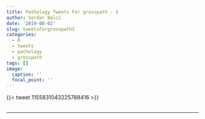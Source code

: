 ```yaml
---
title: Pathology Tweets For grosspath - 3
author: Serdar Balci
date: '2019-08-02'
slug: tweetsForgrosspath3
categories:
  - R
  - tweets
  - pathology
  - grosspath
tags: []
image:
  caption: ''
  focal_point: ''
---
```



{{< tweet 1155831043225788416 >}}
<br>
<br>
<hr>
